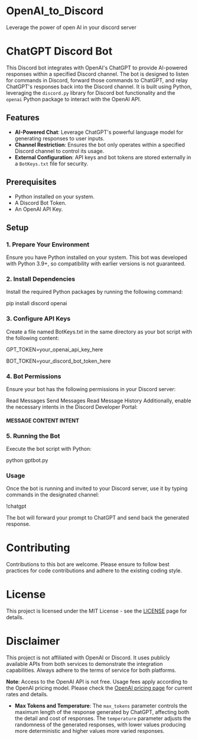 # OpenAI_to_Discord
Leverage the power of open AI in your discord server

# ChatGPT Discord Bot

This Discord bot integrates with OpenAI's ChatGPT to provide AI-powered responses within a specified Discord channel. The bot is designed to listen for commands in Discord, forward those commands to ChatGPT, and relay ChatGPT's responses back into the Discord channel. It is built using Python, leveraging the `discord.py` library for Discord bot functionality and the `openai` Python package to interact with the OpenAI API.

## Features

- **AI-Powered Chat**: Leverage ChatGPT's powerful language model for generating responses to user inputs.
- **Channel Restriction**: Ensures the bot only operates within a specified Discord channel to control its usage.
- **External Configuration**: API keys and bot tokens are stored externally in a `BotKeys.txt` file for security.

## Prerequisites

- Python installed on your system.
- A Discord Bot Token.
- An OpenAI API Key.

## Setup

### 1. Prepare Your Environment

Ensure you have Python installed on your system. This bot was developed with Python 3.9+, so compatibility with earlier versions is not guaranteed.

### 2. Install Dependencies

Install the required Python packages by running the following command:

pip install discord openai

### 3. Configure API Keys
Create a file named BotKeys.txt in the same directory as your bot script with the following content:

GPT_TOKEN=your_openai_api_key_here

BOT_TOKEN=your_discord_bot_token_here

### 4. Bot Permissions
Ensure your bot has the following permissions in your Discord server:

Read Messages
Send Messages
Read Message History
Additionally, enable the necessary intents in the Discord Developer Portal:

#### MESSAGE CONTENT INTENT
### 5. Running the Bot
Execute the bot script with Python:

python gptbot.py

### Usage
Once the bot is running and invited to your Discord server, use it by typing commands in the designated channel:

!chatgpt <Your question or prompt here>

The bot will forward your prompt to ChatGPT and send back the generated response.

# Contributing
Contributions to this bot are welcome. Please ensure to follow best practices for code contributions and adhere to the existing coding style.

# License
This project is licensed under the MIT License - see the [LICENSE](https://opensource.org/licenses/MIT) page for details.

# Disclaimer
This project is not affiliated with OpenAI or Discord. It uses publicly available APIs from both services to demonstrate the integration capabilities. Always adhere to the terms of service for both platforms.

**Note**: Access to the OpenAI API is not free. Usage fees apply according to the OpenAI pricing model. Please check the [OpenAI pricing page](https://openai.com/pricing) for current rates and details.

- **Max Tokens and Temperature**: The `max_tokens` parameter controls the maximum length of the response generated by ChatGPT, affecting both the detail and cost of responses. The `temperature` parameter adjusts the randomness of the generated responses, with lower values producing more deterministic and higher values more varied responses.


